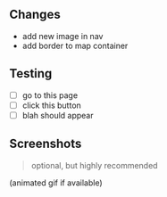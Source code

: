 ## Changes

- add new image in nav
- add border to map container

## Testing

- [ ] go to this page
- [ ] click this button
- [ ] blah should appear

## Screenshots
> optional, but highly recommended

(animated gif if available)
